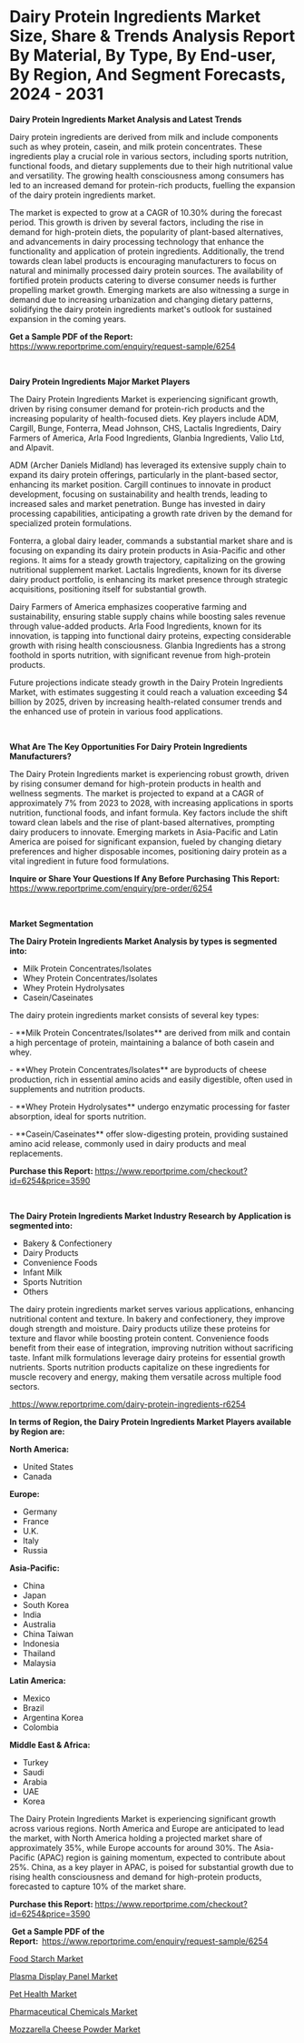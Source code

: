 <p><h1>Dairy Protein Ingredients Market Size, Share & Trends Analysis Report By Material, By Type, By End-user, By Region, And Segment Forecasts, 2024 - 2031</h1></p><p><strong>Dairy Protein Ingredients Market Analysis and Latest Trends</strong></p>
<p><p>Dairy protein ingredients are derived from milk and include components such as whey protein, casein, and milk protein concentrates. These ingredients play a crucial role in various sectors, including sports nutrition, functional foods, and dietary supplements due to their high nutritional value and versatility. The growing health consciousness among consumers has led to an increased demand for protein-rich products, fuelling the expansion of the dairy protein ingredients market.</p><p>The market is expected to grow at a CAGR of 10.30% during the forecast period. This growth is driven by several factors, including the rise in demand for high-protein diets, the popularity of plant-based alternatives, and advancements in dairy processing technology that enhance the functionality and application of protein ingredients. Additionally, the trend towards clean label products is encouraging manufacturers to focus on natural and minimally processed dairy protein sources. The availability of fortified protein products catering to diverse consumer needs is further propelling market growth. Emerging markets are also witnessing a surge in demand due to increasing urbanization and changing dietary patterns, solidifying the dairy protein ingredients market's outlook for sustained expansion in the coming years.</p></p>
<p><strong>Get a Sample PDF of the Report:&nbsp;</strong> <a href="https://www.reportprime.com/enquiry/request-sample/6254?utm_campaign=32&utm_medium=2&utm_source=Github&utm_content=ia&utm_term=15112024&utm_id=dairy-protein-ingredients">https://www.reportprime.com/enquiry/request-sample/6254</a></p>
<p>&nbsp;</p>
<p><strong>Dairy Protein Ingredients Major Market Players</strong></p>
<p><p>The Dairy Protein Ingredients Market is experiencing significant growth, driven by rising consumer demand for protein-rich products and the increasing popularity of health-focused diets. Key players include ADM, Cargill, Bunge, Fonterra, Mead Johnson, CHS, Lactalis Ingredients, Dairy Farmers of America, Arla Food Ingredients, Glanbia Ingredients, Valio Ltd, and Alpavit.</p><p>ADM (Archer Daniels Midland) has leveraged its extensive supply chain to expand its dairy protein offerings, particularly in the plant-based sector, enhancing its market position. Cargill continues to innovate in product development, focusing on sustainability and health trends, leading to increased sales and market penetration. Bunge has invested in dairy processing capabilities, anticipating a growth rate driven by the demand for specialized protein formulations.</p><p>Fonterra, a global dairy leader, commands a substantial market share and is focusing on expanding its dairy protein products in Asia-Pacific and other regions. It aims for a steady growth trajectory, capitalizing on the growing nutritional supplement market. Lactalis Ingredients, known for its diverse dairy product portfolio, is enhancing its market presence through strategic acquisitions, positioning itself for substantial growth.</p><p>Dairy Farmers of America emphasizes cooperative farming and sustainability, ensuring stable supply chains while boosting sales revenue through value-added products. Arla Food Ingredients, known for its innovation, is tapping into functional dairy proteins, expecting considerable growth with rising health consciousness. Glanbia Ingredients has a strong foothold in sports nutrition, with significant revenue from high-protein products.</p><p>Future projections indicate steady growth in the Dairy Protein Ingredients Market, with estimates suggesting it could reach a valuation exceeding $4 billion by 2025, driven by increasing health-related consumer trends and the enhanced use of protein in various food applications.</p></p>
<p>&nbsp;</p>
<p><strong>What Are The Key Opportunities For Dairy Protein Ingredients Manufacturers?</strong></p>
<p><p>The Dairy Protein Ingredients market is experiencing robust growth, driven by rising consumer demand for high-protein products in health and wellness segments. The market is projected to expand at a CAGR of approximately 7% from 2023 to 2028, with increasing applications in sports nutrition, functional foods, and infant formula. Key factors include the shift toward clean labels and the rise of plant-based alternatives, prompting dairy producers to innovate. Emerging markets in Asia-Pacific and Latin America are poised for significant expansion, fueled by changing dietary preferences and higher disposable incomes, positioning dairy protein as a vital ingredient in future food formulations.</p></p>
<p><strong>Inquire or Share Your Questions If Any Before Purchasing This Report:</strong> <a href="https://www.reportprime.com/enquiry/pre-order/6254?utm_campaign=32&utm_medium=2&utm_source=Github&utm_content=ia&utm_term=15112024&utm_id=dairy-protein-ingredients">https://www.reportprime.com/enquiry/pre-order/6254</a></p>
<p>&nbsp;</p>
<p><strong>Market Segmentation</strong></p>
<p><strong>The Dairy Protein Ingredients Market Analysis by types is segmented into:</strong></p>
<p><ul><li>Milk Protein Concentrates/Isolates</li><li>Whey Protein Concentrates/Isolates</li><li>Whey Protein Hydrolysates</li><li>Casein/Caseinates</li></ul></p>
<p><p>The dairy protein ingredients market consists of several key types: </p><p>- **Milk Protein Concentrates/Isolates** are derived from milk and contain a high percentage of protein, maintaining a balance of both casein and whey. </p><p>- **Whey Protein Concentrates/Isolates** are byproducts of cheese production, rich in essential amino acids and easily digestible, often used in supplements and nutrition products.  </p><p>- **Whey Protein Hydrolysates** undergo enzymatic processing for faster absorption, ideal for sports nutrition. </p><p>- **Casein/Caseinates** offer slow-digesting protein, providing sustained amino acid release, commonly used in dairy products and meal replacements.</p></p>
<p><strong>Purchase this Report:&nbsp;</strong><a href="https://www.reportprime.com/checkout?id=6254&price=3590&utm_campaign=32&utm_medium=2&utm_source=Github&utm_content=ia&utm_term=15112024&utm_id=dairy-protein-ingredients">https://www.reportprime.com/checkout?id=6254&price=3590</a></p>
<p>&nbsp;</p>
<p><strong>The Dairy Protein Ingredients Market Industry Research by Application is segmented into:</strong></p>
<p><ul><li>Bakery & Confectionery</li><li>Dairy Products</li><li>Convenience Foods</li><li>Infant Milk</li><li>Sports Nutrition</li><li>Others</li></ul></p>
<p><p>The dairy protein ingredients market serves various applications, enhancing nutritional content and texture. In bakery and confectionery, they improve dough strength and moisture. Dairy products utilize these proteins for texture and flavor while boosting protein content. Convenience foods benefit from their ease of integration, improving nutrition without sacrificing taste. Infant milk formulations leverage dairy proteins for essential growth nutrients. Sports nutrition products capitalize on these ingredients for muscle recovery and energy, making them versatile across multiple food sectors.</p></p>
<p><a href="https://www.reportprime.com/dairy-protein-ingredients-r6254?utm_campaign=32&utm_medium=2&utm_source=Github&utm_content=ia&utm_term=15112024&utm_id=dairy-protein-ingredients">&nbsp;https://www.reportprime.com/dairy-protein-ingredients-r6254</a></p>
<p><strong>In terms of Region, the Dairy Protein Ingredients Market Players available by Region are:</strong></p>
<p>
    <p> <strong> North America: </strong>
        <ul>
            <li>United States</li>
            <li>Canada</li>
        </ul>
        </p> 
    <p> <strong> Europe: </strong>
        <ul>
            <li>Germany</li>
            <li>France</li>
            <li>U.K.</li>
            <li>Italy</li>
            <li>Russia</li>
        </ul>
        </p> 
    <p> <strong> Asia-Pacific: </strong>
        <ul>
            <li>China</li>
            <li>Japan</li>
            <li>South Korea</li>
            <li>India</li>
            <li>Australia</li>
            <li>China Taiwan</li>
            <li>Indonesia</li>
            <li>Thailand</li>
            <li>Malaysia</li>
        </ul>
        </p> 
    <p> <strong> Latin America: </strong>
        <ul>
            <li>Mexico</li>
            <li>Brazil</li>
            <li>Argentina Korea</li>
            <li>Colombia</li>
        </ul>
        </p> 
    <p> <strong> Middle East & Africa: </strong>
        <ul>
            <li>Turkey</li>
            <li>Saudi</li>
            <li>Arabia</li>
            <li>UAE</li>
            <li>Korea</li>
        </ul>
    </p>
    </p>
<p><p>The Dairy Protein Ingredients Market is experiencing significant growth across various regions. North America and Europe are anticipated to lead the market, with North America holding a projected market share of approximately 35%, while Europe accounts for around 30%. The Asia-Pacific (APAC) region is gaining momentum, expected to contribute about 25%. China, as a key player in APAC, is poised for substantial growth due to rising health consciousness and demand for high-protein products, forecasted to capture 10% of the market share.</p></p>
<p><strong>Purchase this Report: </strong><a href="https://www.reportprime.com/checkout?id=6254&price=3590&utm_campaign=32&utm_medium=2&utm_source=Github&utm_content=ia&utm_term=15112024&utm_id=dairy-protein-ingredients">https://www.reportprime.com/checkout?id=6254&price=3590</a></p>
<p>&nbsp;<strong>Get a Sample PDF of the Report:&nbsp;&nbsp;</strong><a href="https://www.reportprime.com/enquiry/request-sample/6254?utm_campaign=32&utm_medium=2&utm_source=Github&utm_content=ia&utm_term=15112024&utm_id=dairy-protein-ingredients">https://www.reportprime.com/enquiry/request-sample/6254</a></p>
<p><strong></strong></p>
<p><p><a href="https://github.com/ashepherd82/Market-Research-Report-List-6/blob/main/food-starch-market.md?utm_campaign=32&utm_medium=2&utm_source=Github&utm_content=ia&utm_term=15112024&utm_id=dairy-protein-ingredients">Food Starch Market</a></p><p><a href="https://www.linkedin.com/pulse/navigating-global-plasma-display-panel-market-landscape-trends-47kcc?utm_campaign=32&utm_medium=2&utm_source=Github&utm_content=ia&utm_term=15112024&utm_id=dairy-protein-ingredients">Plasma Display Panel Market</a></p><p><a href="https://issuu.com/reportprime-2/docs/pet-health-market-size-2030.pptx_380b27b3258e58?utm_campaign=32&utm_medium=2&utm_source=Github&utm_content=ia&utm_term=15112024&utm_id=dairy-protein-ingredients">Pet Health Market</a></p><p><a href="https://issuu.com/reportprime-2/docs/pharmaceutical-chemicals-market-siz_8ce1a6fe27e517?utm_campaign=32&utm_medium=2&utm_source=Github&utm_content=ia&utm_term=15112024&utm_id=dairy-protein-ingredients">Pharmaceutical Chemicals Market</a></p><p><a href="https://github.com/irfadac/Market-Research-Report-List-5/blob/main/mozzarella-cheese-powder-market.md?utm_campaign=32&utm_medium=2&utm_source=Github&utm_content=ia&utm_term=15112024&utm_id=dairy-protein-ingredients">Mozzarella Cheese Powder Market</a></p></p>
